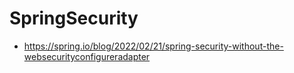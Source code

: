 # SpringSecurity

- https://spring.io/blog/2022/02/21/spring-security-without-the-websecurityconfigureradapter
